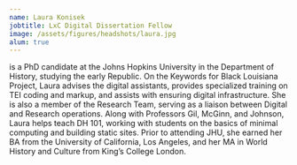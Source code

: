 ```yaml
---
name: Laura Konisek
jobtitle: LxC Digital Dissertation Fellow
image: /assets/figures/headshots/laura.jpg
alum: true
---
```

is a PhD candidate at the Johns Hopkins University in the Department of History, studying the early Republic. On the Keywords for Black Louisiana Project, Laura advises the digital assistants, provides specialized training on TEI coding and markup, and assists with ensuring digital infrastructure. She is also a member of the Research Team, serving as a liaison between Digital and Research operations. Along with Professors Gil, McGinn, and Johnson, Laura helps teach DH 101, working with students on the basics of minimal computing and building static sites. Prior to attending JHU, she earned her BA from the University of California, Los Angeles, and her MA in World History and Culture from King’s College London.